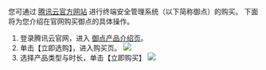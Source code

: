 您可通过 [腾讯云官方网站](https://cloud.tencent.com/) 进行终端安全管理系统（以下简称御点）的购买。
下面将为您介绍在官网购买御点的具体操作。

1. 登录腾讯云官网，进入 [御点产品介绍页](https://cloud.tencent.com/product/tepm)。
2. 单击【立即选购】，进入购买页。
 ![](https://main.qcloudimg.com/raw/6ec6c3f37889a676a7757b19567f0eb1.png)
3. 选择产品类型与时长，单击【立即购买】
 ![](https://main.qcloudimg.com/raw/218a9057ddc1a9e954fbcb52dd734d45.png)

